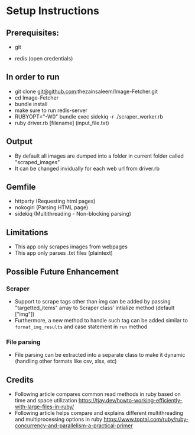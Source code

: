 


# Setup Instructions

## Prerequisites:

- git

- redis (open credentials)


## In order to run

- git clone git@github.com:thezainsaleem/Image-Fetcher.git
- cd Image-Fetcher
- bundle install
- make sure to run redis-server
- RUBYOPT="-W0" bundle exec sidekiq -r ./scraper_worker.rb
- ruby driver.rb [filename] (input_file.txt)


## Output

- By default all images are dumped into a folder in current folder called "scraped_images"
- It can be changed invidually for each web url from driver.rb


## Gemfile

- httparty (Requesting html pages)
- nokogiri (Parsing HTML page)
- sidekiq (Multithreading - Non-blocking parsing)


## Limitations

- This app only scrapes images from webpages
- This app only parses .txt files (plaintext)

## Possible Future Enhancement

### Scraper

- Support to scrape tags other than img can be added by passing "targetted_items" array to Scraper class' intialize method (default ["img"]) 
- Furthermore, a new method to handle such tag can be added similar to `format_img_results` and case statement in `run` method

### File parsing

- File parsing can be extracted into a separate class to make it dynamic (handling other formats like csv, xlsx, etc)


## Credits

- Following article compares common read methods in ruby based on time and space utilization https://tjay.dev/howto-working-efficiently-with-large-files-in-ruby/
- Following article helps compare and explains different multithreading and multiprocessing options in ruby https://www.toptal.com/ruby/ruby-concurrency-and-parallelism-a-practical-primer